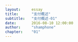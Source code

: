 ```yaml
---  
layout:     essay
title:      "支付概述"
subtitle: 	"支付概述-01"
date:       2016-08-10 12:00:00
author:     "shamphone"
chapter:	"01"
---  
```


  
